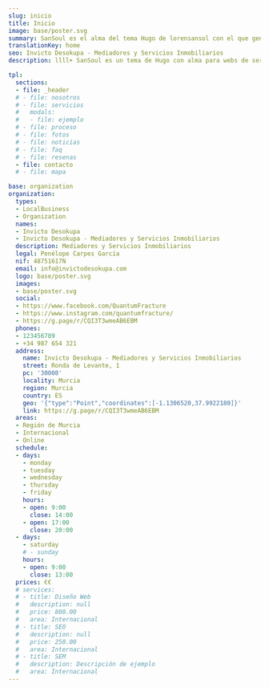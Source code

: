 ```yaml
---
slug: inicio
title: Inicio
image: base/poster.svg
summary: SanSoul es el alma del tema Hugo de lorensansol con el que generar sitios web estáticos, puedes copiarlo y usarlo como quieras
translationKey: home
seo: Invicto Desokupa - Mediadores y Servicios Inmobiliarios
description: llll➤ SanSoul es un tema de Hugo con alma para webs de servicios ✅ por lorensansol ☎️ 123 456 789.

tpl:
  sections:
  - file: _header
  # - file: nosotros
  # - file: servicios
  #   modals:
  #   - file: ejemplo
  # - file: proceso
  # - file: fotos
  # - file: noticias
  # - file: faq
  # - file: resenas
  - file: contacto
  # - file: mapa

base: organization
organization:
  types:
  - LocalBusiness
  - Organization
  names:
  - Invicto Desokupa
  - Invicto Desokupa - Mediadores y Servicios Inmobiliarios
  description: Mediadores y Servicios Inmobiliarios
  legal: Penélope Carpes García
  nif: 48751617N
  email: info@invictodesokupa.com
  logo: base/poster.svg
  images:
  - base/poster.svg
  social:
  - https://www.facebook.com/QuantumFracture
  - https://www.instagram.com/quantumfracture/
  - https://g.page/r/CQI3T3wmeAB6EBM
  phones:
  - 123456789
  - +34 987 654 321
  address:
    name: Invicto Desokupa - Mediadores y Servicios Inmobiliarios
    street: Ronda de Levante, 1
    pc: '30008'
    locality: Murcia
    region: Murcia
    country: ES
    geo: '{"type":"Point","coordinates":[-1.1306520,37.9922180]}'
    link: https://g.page/r/CQI3T3wmeAB6EBM
  areas:
  - Región de Murcia
  - Internacional
  - Online
  schedule:
  - days:
    - monday
    - tuesday
    - wednesday
    - thursday
    - friday
    hours:
    - open: 9:00
      close: 14:00
    - open: 17:00
      close: 20:00
  - days:
    - saturday
    # - sunday
    hours:
    - open: 9:00
      close: 13:00
  prices: €€
  # services:
  # - title: Diseño Web
  #   description: null
  #   price: 800.00
  #   area: Internacional
  # - title: SEO
  #   description: null
  #   price: 250.00
  #   area: Internacional
  # - title: SEM
  #   description: Descripción de ejemplo
  #   area: Internacional
---
```

